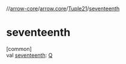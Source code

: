 //[arrow-core](../../../index.md)/[arrow.core](../index.md)/[Tuple21](index.md)/[seventeenth](seventeenth.md)

# seventeenth

[common]\
val [seventeenth](seventeenth.md): [Q](index.md)
